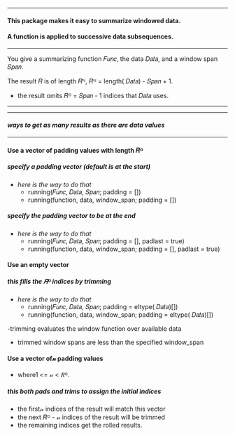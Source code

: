 
----

#### This package makes it easy to summarize windowed data.

#### A function is applied to successive data subsequences.

----

You give a summarizing function 𝐹𝑢𝑛𝑐, the data 𝐷𝑎𝑡𝑎, and a window span 𝑆𝑝𝑎𝑛.  

The result  𝑅 is of length  𝑅ᴺ,   𝑅ᴺ = length( 𝐷𝑎𝑡𝑎) - 𝑆𝑝𝑎𝑛 + 1.
- the result omits  𝑅ᴼ = 𝑆𝑝𝑎𝑛 - 1 indices that 𝐷𝑎𝑡𝑎 uses.

----
----

#### _ways to get as many results as there are data values_

----

#### Use a vector of padding values with length  𝑅ᴼ

##### specify a padding vector (default is at the start)

- _here is the way to do that_
  - running(𝐹𝑢𝑛𝑐, 𝐷𝑎𝑡𝑎, 𝑆𝑝𝑎𝑛; padding = [<values>])
  - running(function, data, window_span; padding = [<values>])

##### specify the padding vector to be at the end

- _here is the way to do that_
  - running(𝐹𝑢𝑛𝑐, 𝐷𝑎𝑡𝑎, 𝑆𝑝𝑎𝑛; padding = [<values>], padlast = true)
  - running(function, data, window_span; padding = [<values>], padlast = true)

#### Use an empty vector 

##### this fills the  𝑅ᴼ indices by trimming

- _here is the way to do that_
  - running(𝐹𝑢𝑛𝑐, 𝐷𝑎𝑡𝑎, 𝑆𝑝𝑎𝑛; padding = eltype( 𝐷𝑎𝑡𝑎)[])
  - running(function, data, window_span; padding = eltype( 𝐷𝑎𝑡𝑎)[])

-trimming evaluates the window function over available data
  - trimmed window spans are less than the specified window_span

#### Use a vector of𝓃 padding values

- where1 <= 𝓃 <   𝑅ᴼ.

##### this both pads and trims to assign the initial indices

- the first𝓃 indices of the result will match this vector
- the next  𝑅ᴼ - 𝓃 indices of the result will be trimmed
- the remaining indices get the rolled results.


